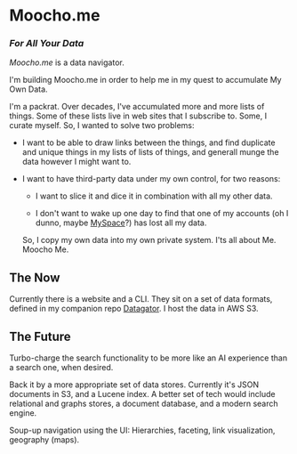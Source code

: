 # Moocho.me

### _For All Your Data_

*Moocho.me* is a data navigator. 

I'm building Moocho.me in order to help me in my quest to accumulate My Own Data.

I'm a packrat. Over decades, I've accumulated more and more lists of things. Some of these lists live in web sites that I subscribe to. Some, I curate myself. So, I wanted to solve two problems:

- I want to be able to draw links between the things, and find duplicate and unique things in my lists of lists of things, and generall munge the data however I might want to.

- I want to have third-party data under my own control, for two reasons:

    - I want to slice it and dice it in combination with all my other data.

    - I don't want to wake up one day to find that one of my accounts (oh I dunno, maybe [MySpace](https://mashable.com/article/myspace-data-loss)?) has lost all my data.

  So, I copy my own data into my own private system. I'ts all about Me. Moocho Me.

## The Now

Currently there is a website and a CLI. They sit on a set of data formats, defined in my companion repo [Datagator](https://github.com/cschuyle/datagator). I host the data in AWS S3.

## The Future

Turbo-charge the search functionality to be more like an AI experience than a search one, when desired.

Back it by a more appropriate set of data stores. Currently it's JSON documents in S3, and a Lucene index. A better set of tech would include relational and graphs stores, a document database, and a modern search engine.

Soup-up navigation using the UI: Hierarchies, faceting, link visualization, geography (maps).



